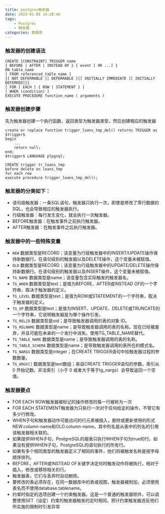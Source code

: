```yaml
---
title: postgres触发器
date: 2019-01-08 14:28:48
tags: 
    - Postgres
    - 触发器
categories: 数据库
---
```


###  触发器的创建语法

```
CREATE [CONSTRAINT] TRIGGER name 
{ BEFORE | AFTER | INSTEAD OF } { event [ OR ...] } 
ON table_name
[ FROM referenced_table_name ]
{[ NOT DEFERRABLE ][ DEFERRABLE ]{[ INITIALLY IMMEDIATE ][ INITIALLY DEFERRED]}} 
[ FOR [ EACH ] { ROW | STATEMENT } ]
[ WHEN (condition) ]
EXECUTE PROCEDURE function_name ( arguments )
```

### 触发器创建步骤

先为触发器创建一个执行函数，返回类型为触发器类型，然后创建相应的触发器

```
create or replace function trigger_loans_tmp_del() returns TRIGGER as $trigger$
begin
	...
	return null;
end;
$trigger$ LANGUAGE plpgsql;

CREATE trigger tr_loans_tmp
before delete on loans_tmp
for each row
execute procedure trigger_loans_tmp_del();
```

### 触发器的分类如下：

- 语句级触发器：一条SQL语句，触发器只执行一次，即使是修改了零行数据的SQL，也会导致相应的触发器执行。
- 行级触发器：每行发生变化，就会执行一次触发器。
- BEFORE触发器：在触发事件之前执行触发器。
- AFTER触发器：在触发事件之后执行触发器。

### 触发器中的一些特殊变量

- `NEW` 数据类型是RECORD；该变量为行级触发器中的INSERT/UPDATE操作保持新数据行。在语句级别的触发器以及DELETE操作，这个变量未被赋值。
- `OLD`  数据类型是RECORD；该变量为行级触发器中的UPDATE/DELETE操作保持新数据行。在语句级别的触发器以及INSERT操作，这个变量未被赋值。
- `TG_NAME`  数据类型是name；该变量包含实际触发的触发器名。
- `TG_WHEN`  数据类型是text；是值为BEFORE、AFTER或INSTEAD OF的一个字符串，取决于触发器的定义。
- `TG_LEVEL`  数据类型是text；是值为ROW或STATEMENT的一个字符串，取决于触发器的定义。
- `TG_OP` 数据类型是text；是值为INSERT、UPDATE、DELETE或TRUNCATE的一个字符串，它说明触发器是为哪个操作引发。
- `TG_RELID`  数据类型是oid；是导致触发器调用的表的对象 ID。
- `TG_RELNAME`  数据类型是name；是导致触发器调用的表的名称。现在已经被废弃，并且可能在未来的一个发行中消失。使用TG_TABLE_NAME替代。
- `TG_TABLE_NAME` 数据类型是name；是导致触发器调用的表的名称。
- `TG_TABLE_SCHEMA` 数据类型是name；是导致触发器调用的表所在的模式名。
- `TG_NARGS`  数据类型是integer；在CREATE TRIGGER语句中给触发器过程的参数数量。
- `TG_ARGV[]` 数据类型是text数组；来自CREATE TRIGGER语句的参数。索引从 0 开始记数。非法索引（小于 0 或者大于等于tg_nargs）会导致返回一个空值。


### 触发器要点

- FOR EACH ROW触发器被标记的操作修改的每一行被称为一次
- FOR EACH STATEMENT触发器为只执行一次对于任何给定的操作，不管它有多少行修改。
- WHEN子句和触发器动作可能访问的行元素被插入，删除或更新使用的形式NEW.column-name和OLD.column-name，其中列名是从表中的列名的引用该触发器相关联的。
- 如果提供WHEN子句，PostgreSQL的报表只执行WHEN子句为true的行。如果没有提供WHEN子句，PostgreSQL的语句执行的所有行。
- 如果有多个相同类型的触发器定义了相同的事件，他们将被触发名称是按字母顺序排列。
- BEFORE，AFTER或INSTEAD OF关键字决定何时触发动作将被执行，相对于插入，修改或移除相关的行。 
- 触发器表，它们与丢弃时自动删除。
- 要修改的表必须存在，在同一数据库中的表或视图，触发器被附加，必须使用表名而不使用database.tablename。
- 约束时指定的选项创建一个约束触发器。这是一个普通的触发器除外，可以调整使用SET（设定）约束的触发器触发的定时相同。预计约束触发器违反他们所实施的限制时引发异常